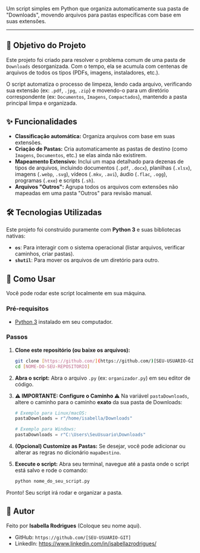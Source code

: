 Um script simples em Python que organiza automaticamente sua pasta de "Downloads", movendo arquivos para pastas específicas com base em suas extensões.

---

## 🎯 Objetivo do Projeto

Este projeto foi criado para resolver o problema comum de uma pasta de `Downloads` desorganizada. Com o tempo, ela se acumula com centenas de arquivos de todos os tipos (PDFs, imagens, instaladores, etc.).

O script automatiza o processo de limpeza, lendo cada arquivo, verificando sua extensão (ex: `.pdf`, `.jpg`, `.zip`) e movendo-o para um diretório correspondente (ex: `Documentos`, `Imagens`, `Compactados`), mantendo a pasta principal limpa e organizada.

## ✨ Funcionalidades

* **Classificação automática:** Organiza arquivos com base em suas extensões.
* **Criação de Pastas:** Cria automaticamente as pastas de destino (como `Imagens`, `Documentos`, etc.) se elas ainda não existirem.
* **Mapeamento Extensivo:** Inclui um mapa detalhado para dezenas de tipos de arquivos, incluindo documentos (`.pdf`, `.docx`), planilhas (`.xlsx`), imagens (`.webp`, `.svg`), vídeos (`.mkv`, `.avi`), áudio (`.flac`, `.ogg`), programas (`.exe`) e scripts (`.sh`).
* **Arquivos "Outros":** Agrupa todos os arquivos com extensões não mapeadas em uma pasta "Outros" para revisão manual.

## 🛠️ Tecnologias Utilizadas

Este projeto foi construído puramente com **Python 3** e suas bibliotecas nativas:

* **`os`**: Para interagir com o sistema operacional (listar arquivos, verificar caminhos, criar pastas).
* **`shutil`**: Para mover os arquivos de um diretório para outro.

## 🚀 Como Usar

Você pode rodar este script localmente em sua máquina.

### Pré-requisitos

* [Python 3](https://www.python.org/downloads/) instalado em seu computador.

### Passos

1.  **Clone este repositório (ou baixe os arquivos):**
    ```bash
    git clone [https://github.com/](https://github.com/)[SEU-USUARIO-GIT]/[NOME-DO-SEU-REPOSITORIO].git
    cd [NOME-DO-SEU-REPOSITORIO]
    ```

2.  **Abra o script:**
    Abra o arquivo `.py` (ex: `organizador.py`) em seu editor de código.

3.  **⚠️ IMPORTANTE: Configure o Caminho ⚠️**
    Na variável `pastaDownloads`, altere o caminho para o caminho **exato** da sua pasta de Downloads:

    ```python
    # Exemplo para Linux/macOS:
    pastaDownloads = r"/home/isabella/Downloads"
    
    # Exemplo para Windows:
    pastaDownloads = r"C:\Users\SeuUsuario\Downloads"
    ```

4.  **(Opcional) Customize as Pastas:**
    Se desejar, você pode adicionar ou alterar as regras no dicionário `mapaDestino`.

5.  **Execute o script:**
    Abra seu terminal, navegue até a pasta onde o script está salvo e rode o comando:
    ```bash
    python nome_do_seu_script.py
    ```

Pronto! Seu script irá rodar e organizar a pasta.

## 👤 Autor

Feito por **Isabella Rodrigues** (Coloque seu nome aqui).

* GitHub: `https://github.com/[SEU-USUARIO-GIT]`
* LinkedIn: https://www.linkedin.com/in/isabellazrodrigues/
